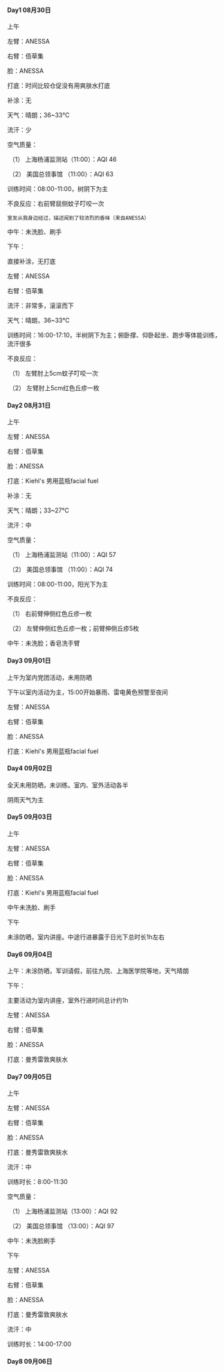 #### Day1 08月30日

上午

左臂：ANESSA

右臂：佰草集

脸：ANESSA

打底：时间比较仓促没有用爽肤水打底

补涂：无

天气：晴朗；36~33℃

流汗：少

空气质量：

​	（1） 上海杨浦监测站（11:00）：AQI 46

​	（2） 美国总领事馆 （11:00）：AQI 63

训练时间：08:00-11:00，树阴下为主

不良反应：右前臂屈侧蚊子叮咬一次

```
室友从我身边经过，描述闻到了较浓烈的香味（来自ANESSA）
```



中午：未洗脸、刷手





下午：

直接补涂，无打底

左臂：ANESSA

右臂：佰草集

流汗：非常多，滚滚而下

天气：晴朗，36~33℃

训练时间：16:00-17:10，半树阴下为主；俯卧撑、仰卧起坐、跑步等体能训练，流汗很多

不良反应：

​	（1） 左臂肘上5cm蚊子叮咬一次

​	（2） 左臂肘上5cm红色丘疹一枚



#### Day2 08月31日

上午

左臂：ANESSA

右臂：佰草集

脸：ANESSA

打底：Kiehl's 男用蓝瓶facial fuel

补涂：无

天气：晴朗；33~27℃

流汗：中

空气质量：

​	（1） 上海杨浦监测站（11:00）：AQI 57

​	（2） 美国总领事馆 （11:00）：AQI 74

训练时间：08:00-11:00，阳光下为主

不良反应：

​	（1） 右前臂伸侧红色丘疹一枚

​	（2） 左臂伸侧红色丘疹一枚；前臂伸侧丘疹5枚



中午：未洗脸；香皂洗手臂



#### Day3 09月01日

上午为室内党团活动，未用防晒

下午以室内活动为主，15:00开始暴雨、雷电黄色预警至夜间

左臂：ANESSA

右臂：佰草集

脸：ANESSA

打底：Kiehl's 男用蓝瓶facial fuel



#### Day4 09月02日

全天未用防晒，未训练。室内、室外活动各半

阴雨天气为主





#### Day5 09月03日

上午

左臂：ANESSA

右臂：佰草集

脸：ANESSA

打底：Kiehl's 男用蓝瓶facial fuel



中午未洗脸、刷手



下午

未涂防晒，室内讲座。中途行进暴露于日光下总时长1h左右



#### Day6 09月04日

上午：未涂防晒，军训请假，前往九院、上海医学院等地，天气晴朗

下午：

主要活动为室内讲座，室外行进时间总计约1h

左臂：ANESSA

右臂：佰草集

脸：ANESSA

打底：曼秀雷敦爽肤水



#### Day7 09月05日

上午

左臂：ANESSA

右臂：佰草集

脸：ANESSA

打底：曼秀雷敦爽肤水

流汗：中

训练时长：8:00-11:30

空气质量：

​	（1） 上海杨浦监测站（13:00）：AQI 92

​	（2） 美国总领事馆 （13:00）：AQI 97



中午：未洗脸刷手



下午

左臂：ANESSA

右臂：佰草集

脸：ANESSA

打底：曼秀雷敦爽肤水

流汗：中

训练时长：14:00-17:00



#### Day8 09月06日